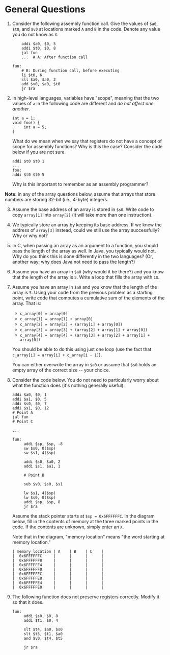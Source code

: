 # General Questions

1. Consider the following assembly function call.
    Give the values of `$a0`, `$t0`, and `$v0` at locations marked `A` and `B`
    in the code.
    Denote any value you do not know as `X`.

    ```
        addi $a0, $0, 5
        addi $t0, $0, 8
        jal fun
        ...  # A: After function call

    fun:
        # B: During function call, before executing
        li $t0, 6
        sll $a0, $a0, 2
        add $v0, $a0, $t0
        jr $ra
    ```

2. In high-level languages,
   variables have "scope",
   meaning that the two values of `a` in the following code are different and
   *do not affect one another*.
   ```
   int a = 1;
   void foo() {
        int a = 5;
   }
   ```
   What do we mean when we say that registers do not have a concept of scope
   for assembly functions?
   Why is this the case?
   Consider the code below if you are not sure.
   ```
   addi $t0 $t0 1
   ...
   foo:
   addi $t0 $t0 5
   ```
   Why is this important to remember as an assembly programmer?

**Note:** in any of the array questions below,
assume that arrays that store numbers are storing 32-bit (i.e., 4-byte)
integers.

3. Assume the base address of an array is stored in `$s0`.
   Write code to copy `array[1]` into `array[2]`
   (it will take more than one instruction).

4. We typically store an array by keeping its base address.
   If we knew the address of `array[3]` instead,
   could we still use the array successfully?
   Why or why not?

5. In C, when passing an array as an argument to a function,
   you should pass the length of the array as well.
   In Java, you typically would not.
   Why do you think this is done differently in the two languages?
   (Or, another way: why does Java not need to pass the length?)

6. Assume you have an array in `$a0`
   (why would it be there?)
   and you know that the length of the array is `5`.
   Write a loop that fills the array with `1`s.

7. Assume you have an array in `$a0`
   and you know that the length of the array is `5`.
   Using your code from the previous problem as a starting point,
   write code that computes a cumulative sum of the elements of the array.
   That is:
   * `c_array[0] = array[0]`
   * `c_array[1] = array[1] + array[0]`
   * `c_array[2] = array[2] + (array[1] + array[0])`
   * `c_array[3] = array[3] + (array[2] + array[1] + array[0])`
   * `c_array[4] = array[4] + (array[3] + array[2] + array[1] + array[0])`

   You should be able to do this using just one loop
   (use the fact that `c_array[i] = array[i] + c_array[i - 1]`).

   You can either overwrite the array in `$a0` or assume that `$s0` holds an
   empty array of the correct size -- your choice.

8. Consider the code below.
   You do not need to particularly worry about what the function does
   (it's nothing generally useful).
   ```
   addi $a0, $0, 1
   addi $a1, $0, 5
   addi $s0, $0, 7
   addi $s1, $0, 12
   # Point A
   jal fun
   # Point C

   ...

   fun:
        addi $sp, $sp, -8
        sw $s0, 0($sp)
        sw $s1, 4($sp)

        addi $s0, $a0, 2
        addi $s1, $a1, 1

        # Point B

        sub $v0, $s0, $s1

        lw $s1, 4($sp)
        lw $s0, 0($sp)
        addi $sp, $sp, 8
        jr $ra
   ```

   Assume the stack pointer starts at `$sp = 0x6FFFFFFC`.
   In the diagram below,
   fill in the contents of memory at the three marked points in the code.
   If the contents are unknown, simply enter an `X`.

   Note that in the diagram,
   "memory location" means "the word starting at memory location."
   ```
   | memory location | A    | B    | C    |
   |  0x6FFFFFFC     |      |      |      |
   |  0x6FFFFFF8     |      |      |      |
   |  0x6FFFFFF4     |      |      |      |
   |  0x6FFFFFF0     |      |      |      |
   |  0x6FFFFFEC     |      |      |      |
   |  0x6FFFFFE8     |      |      |      |
   |  0x6FFFFFE4     |      |      |      |
   |  0x6FFFFFE0     |      |      |      |
   ```

9. The following function does not preserve registers correctly.
   Modify it so that it does.

   ```
   fun:
        addi $s0, $0, 8
        addi $t1, $0, 4

        slt $t4, $a0, $s0
        slt $t5, $t1, $a0
        and $v0, $t4, $t5

        jr $ra
   ```
